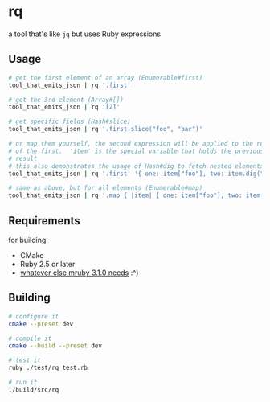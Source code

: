 # rq

a tool that's like `jq` but uses Ruby expressions

## Usage

```sh
# get the first element of an array (Enumerable#first)
tool_that_emits_json | rq '.first'

# get the 3rd element (Array#[])
tool_that_emits_json | rq '[2]'

# get specific fields (Hash#slice)
tool_that_emits_json | rq '.first.slice("foo", "bar")'

# or map them yourself, the second expression will be applied to the result
# of the first.  'item' is the special variable that holds the previous
# result
# this also demonstrates the usage of Hash#dig to fetch nested elements
tool_that_emits_json | rq '.first' '{ one: item["foo"], two: item.dig("bar", "name") }'

# same as above, but for all elements (Enumerable#map)
tool_that_emits_json | rq '.map { |item| { one: item["foo"], two: item.dig("bar", "name") } }'
```

## Requirements

for building:
- CMake
- Ruby 2.5 or later
- [whatever else mruby 3.1.0 needs][mruby_deps] :^)

## Building

```sh
# configure it
cmake --preset dev

# compile it
cmake --build --preset dev

# test it
ruby ./test/rq_test.rb

# run it
./build/src/rq
```

[mruby_deps]: https://github.com/mruby/mruby/blob/3.1.0/doc/guides/compile.md#prerequisites
